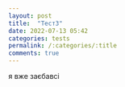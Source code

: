```yaml
---
layout: post
title:  "Тест3"
date: 2022-07-13 05:42 
categories: tests
permalink: /:categories/:title
comments: true
---
```

я вже заєбавсі